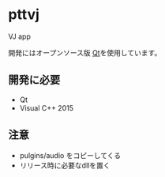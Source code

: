 # pttvj
VJ app

開発にはオープンソース版 [Qt](https://www.qt.io/)を使用しています。

## 開発に必要
* Qt
* Visual C++ 2015

## 注意
* pulgins/audio をコピーしてくる
* リリース時に必要なdllを置く
